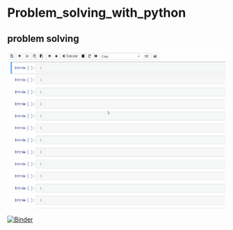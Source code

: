 # Problem_solving_with_python
problem solving
-------------------------------------------------
<center>
<img src="img/AnimationG.gif" width=500 height=360 /></center>


[![Binder](https://mybinder.org/badge_logo.svg)](https://mybinder.org/v2/gh/nevermind78/Problem_solving_with_python/master?labpath=index.ipynb)
